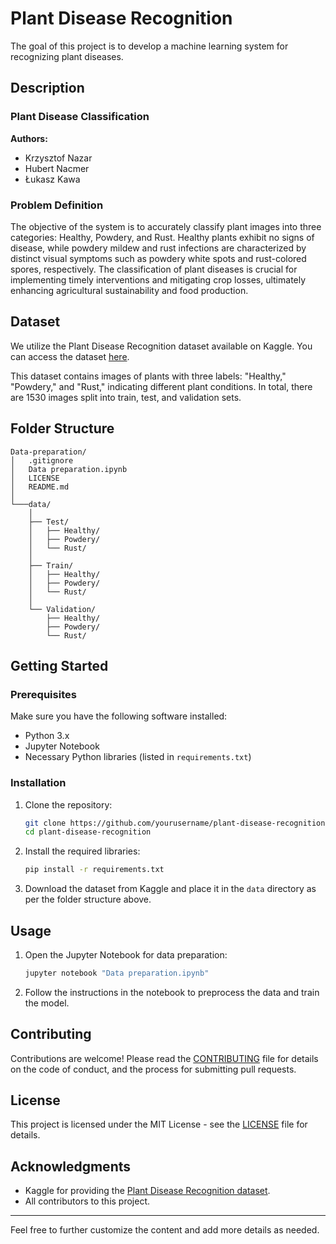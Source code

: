 # Plant Disease Recognition

The goal of this project is to develop a machine learning system for recognizing plant diseases.

## Description

### Plant Disease Classification

**Authors:**
- Krzysztof Nazar
- Hubert Nacmer
- Łukasz Kawa

### Problem Definition

The objective of the system is to accurately classify plant images into three categories: Healthy, Powdery, and Rust. Healthy plants exhibit no signs of disease, while powdery mildew and rust infections are characterized by distinct visual symptoms such as powdery white spots and rust-colored spores, respectively. The classification of plant diseases is crucial for implementing timely interventions and mitigating crop losses, ultimately enhancing agricultural sustainability and food production.

## Dataset
We utilize the Plant Disease Recognition dataset available on Kaggle. You can access the dataset [here](https://www.kaggle.com/datasets/rashikrahmanpritom/plant-disease-recognition-dataset?resource=download).

This dataset contains images of plants with three labels: "Healthy," "Powdery," and "Rust," indicating different plant conditions. In total, there are 1530 images split into train, test, and validation sets.

## Folder Structure
```
Data-preparation/
│   .gitignore 
│   Data preparation.ipynb
│   LICENSE
│   README.md
│
└───data/
    │
    ├── Test/
    │   ├── Healthy/
    │   ├── Powdery/
    │   └── Rust/
    │
    ├── Train/
    │   ├── Healthy/
    │   ├── Powdery/
    │   └── Rust/
    │
    └── Validation/
        ├── Healthy/
        ├── Powdery/
        └── Rust/
```



## Getting Started

### Prerequisites

Make sure you have the following software installed:
- Python 3.x
- Jupyter Notebook
- Necessary Python libraries (listed in `requirements.txt`)

### Installation

1. Clone the repository:
    ```bash
    git clone https://github.com/yourusername/plant-disease-recognition.git
    cd plant-disease-recognition
    ```

2. Install the required libraries:
    ```bash
    pip install -r requirements.txt
    ```

3. Download the dataset from Kaggle and place it in the `data` directory as per the folder structure above.

## Usage

1. Open the Jupyter Notebook for data preparation:
    ```bash
    jupyter notebook "Data preparation.ipynb"
    ```

2. Follow the instructions in the notebook to preprocess the data and train the model.

## Contributing

Contributions are welcome! Please read the [CONTRIBUTING](CONTRIBUTING.md) file for details on the code of conduct, and the process for submitting pull requests.

## License

This project is licensed under the MIT License - see the [LICENSE](LICENSE) file for details.

## Acknowledgments

- Kaggle for providing the [Plant Disease Recognition dataset](https://www.kaggle.com/datasets/rashikrahmanpritom/plant-disease-recognition-dataset?resource=download).
- All contributors to this project.

---

Feel free to further customize the content and add more details as needed.
